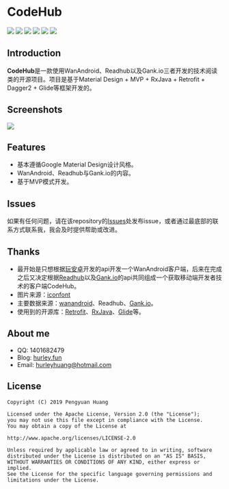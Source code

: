 # CodeHub
![](https://img.shields.io/badge/dynamic/json?color=%231D1B1B&label=Github&query=%24.data.totalSubs&url=https%3A%2F%2Fapi.spencerwoo.com%2Fsubstats%2F%3Fsource%3Dgithub%26queryKey%3DHurleyJames) ![](https://img.shields.io/badge/dynamic/json?color=%232093DC&label=Twitter&query=%24.data.totalSubs&url=https%3A%2F%2Fapi.spencerwoo.com%2Fsubstats%2F%3Fsource%3Dtwitter%26queryKey%3DHurleyHuang23) ![](https://img.shields.io/badge/dynamic/json?color=%233FA4DA&label=Telegram&query=%24.data.totalSubs&url=https%3A%2F%2Fapi.spencerwoo.com%2Fsubstats%2F%3Fsource%3Dtelegram%26queryKey%3DHurleyJames) ![](https://img.shields.io/badge/dynamic/json?color=%23E79437&label=微博&query=%24.data.totalSubs&url=https%3A%2F%2Fapi.spencerwoo.com%2Fsubstats%2F%3Fsource%3Dweibo%26queryKey%3D5628559861) ![](https://img.shields.io/badge/dynamic/json?color=%23097BE9&label=知乎&query=%24.data.totalSubs&url=https%3A%2F%2Fapi.spencerwoo.com%2Fsubstats%2F%3Fsource%3Dzhihu%26queryKey%3Dhuang-peng-yuan-91) ![](https://img.shields.io/badge/dynamic/json?color=%23199C59&label=酷安&query=%24.data.totalSubs&url=https%3A%2F%2Fapi.spencerwoo.com%2Fsubstats%2F%3Fsource%3Dcoolapk%26queryKey%3D795519)
## Introduction
**CodeHub**是一款使用WanAndroid、Readhub以及Gank.io三者开发的技术阅读类的开源项目。项目是基于Material Design + MVP + RxJava + Retrofit + Dagger2 + Glide等框架开发的。

## Screenshots
![](https://raw.githubusercontent.com/HurleyJames/ImageHosting/master/IMG_3556.JPG)


## Features
* 基本遵循Google Material Design设计风格。
* WanAndroid、Readhub与Gank.io的内容。
* 基于MVP模式开发。

## Issues
如果有任何问题，请在该repository的[Issues](https://github.com/HurleyJames/CodeHub/issues)处发布issue，或者通过最底部的联系方式联系我，我会及时提供帮助或改进。

## Thanks
 - 最开始是只想根据[玩安卓](www.wanandroid.com)开发的api开发一个WanAndroid客户端，后来在完成之后又决定根据[Readhub](https://readhub.cn)以及[Gank.io](gank.io)的api共同组成一个获取移动端开发者技术的客户端CodeHub。
 - 图片来源：[iconfont](http://www.iconfont.cn/plus)
 - 主要数据来源：[wanandroid](https://www.wanandroid.com/blog/show/2)、Readhub、[Gank.io](http://gank.io/api)。
 - 使用到的开源库：[Retrofit]()、[RxJava]()、[Glide]()等。

## About me
 * QQ: 1401682479
 * Blog: [hurley.fun](hurley.fun)
 * Email: hurleyhuang@hotmail.com

## License
```
Copyright (C) 2019 Pengyuan Huang

Licensed under the Apache License, Version 2.0 (the "License");
you may not use this file except in compliance with the License.
You may obtain a copy of the License at

http://www.apache.org/licenses/LICENSE-2.0

Unless required by applicable law or agreed to in writing, software
distributed under the License is distributed on an "AS IS" BASIS,
WITHOUT WARRANTIES OR CONDITIONS OF ANY KIND, either express or implied.
See the License for the specific language governing permissions and
limitations under the License.
```
